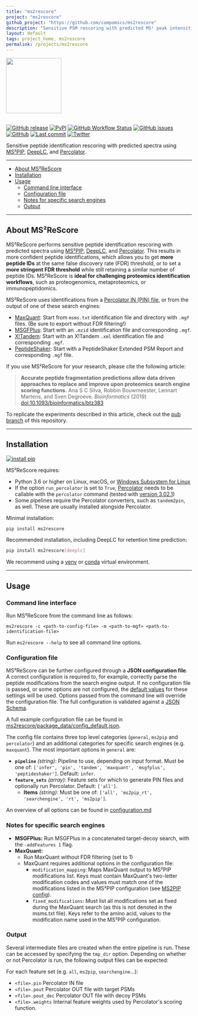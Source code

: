 ```yaml
---
title: "ms2rescore"
project: "ms2rescore"
github_project: "https://github.com/compomics/ms2rescore"
description: "Sensitive PSM rescoring with predicted MS² peak intensities using MS²PIP, DeepLC, and Percolator."
layout: default
tags: project_home, ms2rescore
permalink: /projects/ms2rescore
---
```


<img src="https://github.com/compomics/ms2rescore/raw/dev/img/ms2rescore_logo.png" width="150" height="150" />
<br/><br/>

[![GitHub release](https://img.shields.io/github/release-pre/compomics/ms2rescore.svg?style=flat-square)](https://github.com/compomics/ms2rescore/releases)
[![PyPI](https://flat.badgen.net/pypi/v/ms2rescore)](https://pypi.org/project/ms2rescore/)
[![GitHub Workflow Status](https://flat.badgen.net/github/checks/compomics/ms2rescore/master)](/projects/ms2rescore/actions/)
[![GitHub issues](https://img.shields.io/github/issues/compomics/ms2rescore?style=flat-square)](https://github.com/compomics/ms2rescore/issues)
[![GitHub](https://img.shields.io/github/license/compomics/ms2rescore.svg?style=flat-square)](https://www.apache.org/licenses/LICENSE-2.0)
[![Last commit](https://flat.badgen.net/github/last-commit/compomics/ms2rescore)](/projects/ms2rescore/commits/)
[![Twitter](https://flat.badgen.net/twitter/follow/compomics?icon=twitter)](https://twitter.com/compomics)


Sensitive peptide identification rescoring with predicted spectra using
[MS²PIP](/projects/ms2pip_c),
[DeepLC](/projects/deeplc), and
[Percolator](https://github.com/percolator/percolator/).

---

- [About MS²ReScore](#about-msrescore)
- [Installation](#installation)
- [Usage](#usage)
  - [Command line interface](#command-line-interface)
  - [Configuration file](#configuration-file)
  - [Notes for specific search engines](#notes-for-specific-search-engines)
  - [Output](#output)

---

## About MS²ReScore

MS²ReScore performs sensitive peptide identification rescoring with predicted
spectra using [MS²PIP](/projects/ms2pip_c),
[DeepLC](/projects/deeplc), and
[Percolator](https://github.com/percolator/percolator/). This results in more confident
peptide identifications, which allows you to get **more peptide IDs** at the same false
discovery rate (FDR) threshold, or to set a **more stringent FDR threshold** while still
retaining a similar number of peptide IDs. MS²ReScore is **ideal for challenging
proteomics identification workflows**, such as proteogenomics, metaproteomics, or
immunopeptidomics.

MS²ReScore uses identifications from a
[Percolator IN (PIN) file](https://github.com/percolator/percolator/wiki/Interface#tab-delimited-file-format),
or from the output of one of these search engines:

- [MaxQuant](https://www.maxquant.org/): Start from `msms.txt` identification
  file and directory with `.mgf` files. (Be sure to export without FDR
  filtering!)
- [MSGFPlus](https://omics.pnl.gov/software/ms-gf): Start with an `.mzid`
  identification file and corresponding `.mgf`.
- [X!Tandem](https://www.thegpm.org/tandem/): Start with an X!Tandem `.xml`
  identification file and corresponding `.mgf`.
- [PeptideShaker](http://compomics.github.io/projects/peptide-shaker): Start with a
  PeptideShaker Extended PSM Report and corresponding `.mgf` file.

If you use MS²ReScore for your research, please cite the following article:

> **Accurate peptide fragmentation predictions allow data driven approaches to replace
and improve upon proteomics search engine scoring functions.** Ana S C Silva, Robbin
Bouwmeester, Lennart Martens, and Sven Degroeve. _Bioinformatics_ (2019)
[doi:10.1093/bioinformatics/btz383](https://doi.org/10.1093/bioinformatics/btz383)

To replicate the experiments described in this article, check out the
[pub branch](/projects/ms2rescore/tree/pub) of this repository.

---

## Installation

[![install pip](https://flat.badgen.net/badge/install%20with/pip/green)](https://pypi.org/project/ms2rescore/)

MS²ReScore requires:
- Python 3.6 or higher on Linux, macOS, or
[Windows Subsystem for Linux](https://docs.microsoft.com/en-us/windows/wsl)
- If the option `run_percolator` is set to `True`,
[Percolator](https://github.com/percolator/percolator/) needs to be callable with the
`percolator` command (tested with
[version 3.02.1](https://github.com/percolator/percolator/releases/tag/rel-3-02-01))
- Some pipelines require the Percolator converters, such as `tandem2pin`, as well. These
are usually installed alongside Percolator.

Minimal installation:
```sh
pip install ms2rescore
```

Recommended installation, including DeepLC for retention time prediction:
```sh
pip install ms2rescore[deeplc]
```

We recommend using a [venv](https://docs.python.org/3/library/venv.html) or
[conda](https://docs.conda.io/en/latest/) virtual environment.


---

## Usage

### Command line interface

Run MS²ReScore from the command line as follows:

```
ms2rescore -c <path-to-config-file> -m <path-to-mgf> <path-to-identification-file>
```

Run `ms2rescore --help` to see all command line options.

### Configuration file

MS²ReScore can be further configured through a **JSON configuration file**. A correct
configuration is required to, for example, correctly parse the peptide modifications
from the search engine output. If no configuration file is passed, or some options are
not configured, the
[default values](https://github.com/compomics/ms2rescore/blob/master/ms2rescore/package_data/config_default.json)
for these settings will be used. Options passed from the command line will override
the configuration file. The full configuration is validated against a
[JSON Schema](https://github.com/compomics/ms2rescore/blob/master/ms2rescore/package_data/config_schema.json).

A full example configuration file can be found in
[ms2rescore/package_data/config_default.json](https://github.com/compomics/ms2rescore/blob/master/ms2rescore/package_data/config_default.json).

The config file contains three top level categories (`general`, `ms2pip` and
`percolator`) and an additional categories for specific search engines
(e.g. `maxquant`). The most important options in `general` are:
- **`pipeline`** *(string)*: Pipeline to use, depending on input format. Must be one of:
`['infer', 'pin', 'tandem', 'maxquant', 'msgfplus', 'peptideshaker']`. Default: `infer`.
- **`feature_sets`** *(array)*: Feature sets for which to generate PIN files and
optionally run Percolator. Default: `['all']`.
  - **Items** *(string)*: Must be one of:
  `['all', 'ms2pip_rt', 'searchengine', 'rt', 'ms2pip']`.

An overview of all options can be found in [configuration.md](https://github.com/compomics/ms2rescore/blob/master/configuration.md)

### Notes for specific search engines

- **MSGFPlus:** Run MSGFPlus in a concatenated target-decoy search, with the
`-addFeatures 1` flag.
- **MaxQuant:**
  - Run MaxQuant without FDR filtering (set to 1)
  - MaxQuant requires additional options in the configuration file:
    - `modification_mapping`: Maps MaxQuant output to MS²PIP modifications list.
Keys must contain MaxQuant's two-letter modification codes and values must match
one of the modifications listed in the MS²PIP configuration (see
[MS2PIP config](#MS2PIP)).
    - `fixed_modifications`: Must list all modifications set as fixed during the
MaxQuant search (as this is not denoted in the msms.txt file). Keys refer to the
amino acid, values to the modification name used in the MS²PIP configuration.

### Output
Several intermediate files are created when the entire pipeline is run. These can be
accessed by specifying the `tmp_dir` option. Depending on whether or not Percolator is
run, the following output files can be expected:

For each feature set (e.g. `all`, `ms2pip`, `searchengine`...):
- `<file>.pin` Percolator IN file
- `<file>.pout` Percolator OUT file with target PSMs
- `<file>.pout_dec` Percolator OUT file with decoy PSMs
- `<file>.weights` Internal feature weights used by Percolator's scoring function.
